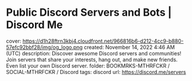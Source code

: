 # Public Discord Servers and Bots️ | Discord Me

cover: https://d1h28ftrn3kbj4.cloudfront.net/966816b6-d212-4cc9-b880-57efc92bbf28/img/og_logo.png
created: November 14, 2022 4:46 AM (UTC)
description: Discover awesome Discord servers and communities! Join servers that share your interests, hang out, and make new friends. Even list your own Discord server.
folder: BOOKMRKS-MTHRFCKR / SOCIAL-MTHRFCKR / Discord
tags: discord
url: https://discord.me/servers